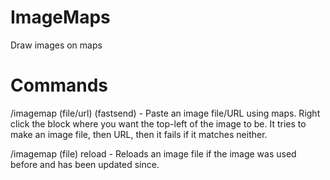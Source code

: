 ImageMaps
=========

Draw images on maps

Commands
=========

/imagemap (file/url) (fastsend) - Paste an image file/URL using maps. Right click the block where you want the top-left of the image to be. It tries to make an image file, then URL, then it fails if it matches neither.

/imagemap (file) reload - Reloads an image file if the image was used before and has been updated since.

